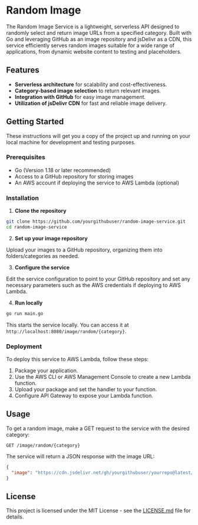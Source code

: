 # Random Image

The Random Image Service is a lightweight, serverless API designed to randomly select and return image URLs from a specified category. Built with Go and leveraging GitHub as an image repository and jsDelivr as a CDN, this service efficiently serves random images suitable for a wide range of applications, from dynamic website content to testing and placeholders.

## Features

- **Serverless architecture** for scalability and cost-effectiveness.
- **Category-based image selection** to return relevant images.
- **Integration with GitHub** for easy image management.
- **Utilization of jsDelivr CDN** for fast and reliable image delivery.

## Getting Started

These instructions will get you a copy of the project up and running on your local machine for development and testing purposes.

### Prerequisites

- Go (Version 1.18 or later recommended)
- Access to a GitHub repository for storing images
- An AWS account if deploying the service to AWS Lambda (optional)

### Installation

1. **Clone the repository**

```sh
git clone https://github.com/yourgithubuser/random-image-service.git
cd random-image-service
```

2. **Set up your image repository**

Upload your images to a GitHub repository, organizing them into folders/categories as needed.

3. **Configure the service**

Edit the service configuration to point to your GitHub repository and set any necessary parameters such as the AWS credentials if deploying to AWS Lambda.

4. **Run locally**

```sh
go run main.go
```

This starts the service locally. You can access it at `http://localhost:8080/image/random/{category}`.

### Deployment

To deploy this service to AWS Lambda, follow these steps:

1. Package your application.
2. Use the AWS CLI or AWS Management Console to create a new Lambda function.
3. Upload your package and set the handler to your function.
4. Configure API Gateway to expose your Lambda function.

## Usage

To get a random image, make a GET request to the service with the desired category:

```http
GET /image/random/{category}
```

The service will return a JSON response with the image URL:

```json
{
  "image": "https://cdn.jsdelivr.net/gh/yourgithubuser/yourrepo@latest/category/image.jpg"
}
```

## License

This project is licensed under the MIT License - see the [LICENSE.md](LICENSE.md) file for details.

